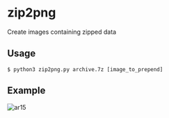 # zip2png
Create images containing zipped data

## Usage

`$ python3 zip2png.py archive.7z [image_to_prepend]`

## Example
![ar15](https://github.com/cschlisner/zip2png/blob/master/Example.png)
